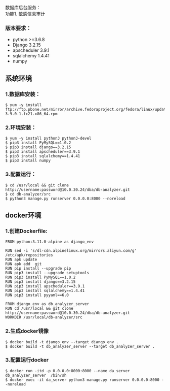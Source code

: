 数据库后台服务：<br> 功能1. 敏感信息审计<br>

### 版本要求：

- python >=3.6.8
- Django 3.2.15
- apscheduler 3.9.1
- sqlalchemy 1.4.41
- numpy

## 系统环境

### 1.数据库安装：

```shell
$ yum -y install ftp://ftp.pbone.net/mirror/archive.fedoraproject.org/fedora/linux/updates/testing/21/x86_64/s/sqlite-3.9.0-1.fc21.x86_64.rpm
```

### 2.环境安装：

```shell
$ yum -y install python3 python3-devel
$ pip3 install PyMySQL==1.0.2
$ pip3 install django==3.2.15
$ pip3 install apscheduler==3.9.1
$ pip3 install sqlalchemy==1.4.41
$ pip3 install numpy
```

### 3.配置运行：

```shell
$ cd /usr/local && git clone http://username:password@10.0.30.24/dba/db-analyzer.git
$ cd db-analyzer/src
$ python3 manage.py runserver 0.0.0.0:8000 --noreload
```

## docker环境

### 1.创建Dockerfile:

```shell
FROM python:3.11.0-alpine as django_env  

RUN sed -i 's/dl-cdn.alpinelinux.org/mirrors.aliyun.com/g' /etc/apk/repositories
RUN apk update
RUN apk add  git
RUN pip install --upgrade pip
RUN pip3 install --upgrade setuptools
RUN pip3 install PyMySQL==1.0.2
RUN pip3 install django==3.2.15
RUN pip3 install apscheduler==3.9.1
RUN pip3 install sqlalchemy==1.4.41
RUN pip3 install pyyaml==6.0

FROM django_env as db_analyzer_server  
RUN cd /usr/local && git clone http://username:password@10.0.30.24/dba/db-analyzer.git  
WORKDIR /usr/local/db-analyzer/src
```

### 2.生成docker镜像

```shell
$ docker build -t django_env --target django_env .  
$ docker build -t db_analyzer_server --target db_analyzer_server .
```

### 3.配置运行docker

```shell
$ docker run -itd -p 0.0.0.0:8000:8000 --name da_server  db_analyzer_server  /bin/sh  
$ docker exec -it da_server python3 manage.py runserver 0.0.0.0:8000 --noreload
```
